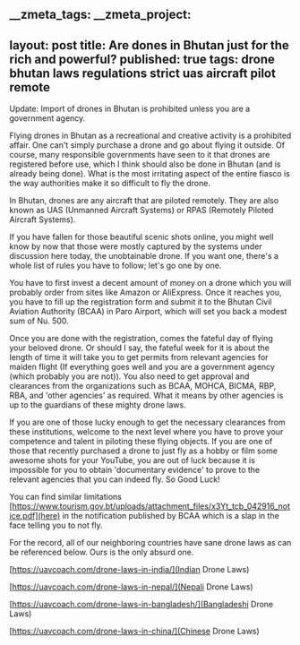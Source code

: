 __zmeta_tags: 
__zmeta_project: 
---
layout: post
title: Are dones in Bhutan just for the rich and powerful?
published: true
tags: drone bhutan laws regulations strict uas aircraft pilot remote
---


Update: Import of drones in Bhutan is prohibited unless you are a government agency.


Flying drones in Bhutan as a recreational and creative activity is a prohibited affair. One can't simply purchase a drone and go about flying it outside. Of course, many responsible governments have seen to it that drones are registered before use, which I think should also be done in Bhutan (and is already being done). What is the most irritating aspect of the entire fiasco is the way authorities make it so difficult to fly the drone.

In Bhutan, drones are any aircraft that are piloted remotely. They are also known as UAS (Unmanned Aircraft Systems) or RPAS (Remotely Piloted Aircraft Systems).

If you have fallen for those beautiful scenic shots online, you might well know by now that those were mostly captured by the systems under discussion here today, the unobtainable drone. If you want one, there's a whole list of rules you have to follow; let's go one by one.

You have to first invest a decent amount of money on a drone which you will probably order from sites like Amazon or AliExpress. Once it reaches you, you have to fill up the registration form and submit it to the Bhutan Civil Aviation Authority (BCAA) in Paro Airport, which will set you back a modest sum of Nu. 500.

Once you are done with the registration, comes the fateful day of flying your beloved drone. Or should I say, the fateful week for it is about the length of time it will take you to get permits from relevant agencies for maiden flight (If everything goes well and you are a government agency (which probably you are not)). You also need to get approval and clearances from the organizations such as BCAA, MOHCA, BICMA, RBP, RBA, and 'other agencies' as required. What it means by other agencies is up to the guardians of these mighty drone laws.

If you are one of those lucky enough to get the necessary clearances from these institutions, welcome to the next level where you have to prove your competence and talent in piloting these flying objects. If you are one of those that recently purchased a drone to just fly as a hobby or film some awesome shots for your YouTube, you are out of luck because it is impossible for you to obtain 'documentary evidence' to prove to the relevant agencies that you can indeed fly. So Good Luck!

You can find similar limitations [https://www.tourism.gov.bt/uploads/attachment_files/x3Yt_tcb_042916_notice.pdf](here) in the notification published by BCAA which is a slap in the face telling you to not fly.

For the record, all of our neighboring countries have sane drone laws as can be referenced below. Ours is the only absurd one.

[https://uavcoach.com/drone-laws-in-india/](Indian Drone Laws)

[https://uavcoach.com/drone-laws-in-nepal/](Nepali Drone Laws)

[https://uavcoach.com/drone-laws-in-bangladesh/](Bangladeshi Drone Laws)

[https://uavcoach.com/drone-laws-in-china/](Chinese Drone Laws)

